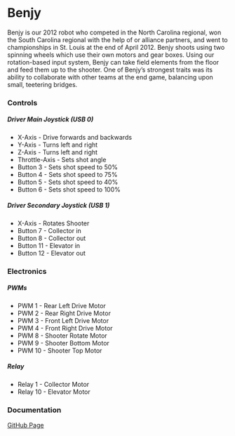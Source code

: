 # Benjy
Benjy is our 2012 robot who  competed in the North Carolina regional, won the South Carolina regional with the help of or alliance partners, and went to championships in St. Louis at the end of April 2012.
Benjy shoots using two spinning wheels which use their own motors and gear boxes. Using our rotation-based input system, Benjy can take field elements from the floor and feed them up to the shooter.
One of Benjy’s strongest traits was its ability to collaborate with other teams at the end game, balancing upon small, teetering bridges.

### Controls
##### Driver Main Joystick (USB 0)
- X-Axis - Drive forwards and backwards
- Y-Axis - Turns left and right
- Z-Axis - Turns left and right
- Throttle-Axis - Sets shot angle
- Button 3 - Sets shot speed to 50%
- Button 4 - Sets shot speed to 75%
- Button 5 - Sets shot speed to 40%
- Button 6 - Sets shot speed to 100%

##### Driver Secondary Joystick (USB 1)
- X-Axis - Rotates Shooter
- Button 7 - Collector in
- Button 8 - Collector out 
- Button 11 - Elevator in
- Button 12 - Elevator out

### Electronics
##### PWMs
- PWM 1 - Rear Left Drive Motor
- PWM 2 - Rear Right Drive Motor
- PWM 3 - Front Left Drive Motor
- PWM 4 - Front Right Drive Motor
- PWM 8 - Shooter Rotate Motor
- PWM 9 - Shooter Bottom Motor
- PWM 10 - Shooter Top Motor

##### Relay
- Relay 1 - Collector Motor
- Relay 10 - Elevator Motor


### Documentation
[GitHub Page](http://team2059.github.io/Benjy/)